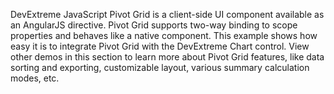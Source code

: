 DevExtreme JavaScript Pivot Grid is a client-side UI component available as an AngularJS directive. Pivot Grid supports two-way binding to scope properties and behaves like a native component. This example shows how easy it is to integrate Pivot Grid with the DevExtreme Chart control. View other demos in this section to learn more about Pivot Grid features, like data sorting and exporting, customizable layout, various summary calculation modes, etc.